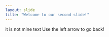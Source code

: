 ```yaml
---
layout: slide
title: "Welcome to our second slide!"
---
```

it is not mine text
Use the left arrow to go back!
